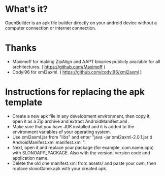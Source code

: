 # What's it?
OpenBuilder is an apk file builder directly on your android device without a computer connection or internet connection.

# Thanks
- Maximoff for making ZipAlign and AAPT binaries publicly available for all architectures. ( https://github.com/Maximoff )
- Codyi96 for xml2axml. ( https://github.com/codyi96/xml2axml )

# Instructions for replacing the apk template
- Create a new apk file in any development environment, then copy it, open it as a Zip archive and extract AndroidManifest.xml .
- Make sure that you have JDK installed and it is added to the environment variables of your operating system.
- Use xml2axml.jar from "libs" and enter "java -jar xml2axml-2.0.1.jar d AndroidManifest.xml manifest.xml ".
- Next, open it and replace your package (for example, com.name.app) with SLONOAPP_PACKAGE. Also with the version, version code and application name.
- Delete the old one manifest.xml from assets/ and paste your own, then replace slonoGame.apk with your created apk.
